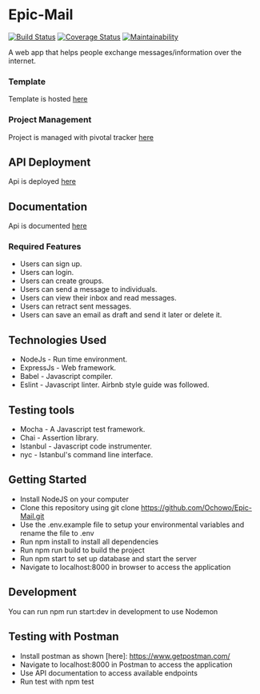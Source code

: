 # Epic-Mail
[![Build Status](https://travis-ci.com/Ochowo/Epic-Mail.svg?branch=develop)](https://travis-ci.com/Ochowo/Epic-Mail)
[![Coverage Status](https://coveralls.io/repos/github/Ochowo/Epic-Mail/badge.svg?branch=develop)](https://coveralls.io/github/Ochowo/Epic-Mail?branch=develop)
[![Maintainability](https://api.codeclimate.com/v1/badges/740e0250c12e09160ffb/maintainability)](https://codeclimate.com/github/Ochowo/Epic-Mail/maintainability)

A web app that helps people exchange messages/information over the internet.

### Template
Template is hosted [here](https://ochowo.github.io/Epic-Mail/)

### Project Management
Project is managed with pivotal tracker [here](https://www.pivotaltracker.com/n/projects/2314414)

## API Deployment
Api is deployed [here](https://epic-mail02.herokuapp.com/)

## Documentation
Api is documented [here](https://epicmail1.docs.apiary.io/#)

### Required Features
* Users can sign up.
* Users can login.
* Users can create groups.
* Users can send a message to individuals.
* Users can view their inbox and read messages.
* Users can retract sent messages.
* Users can save an email as draft and send it later or delete it.

## Technologies Used
* NodeJs - Run time environment.
* ExpressJs - Web framework.
* Babel - Javascript compiler.
* Eslint - Javascript linter. Airbnb style guide was followed.

## Testing tools
* Mocha - A Javascript test framework.
* Chai - Assertion library.
* Istanbul - Javascript code instrumenter.
* nyc - Istanbul's command line interface.

## Getting Started
* Install NodeJS on your computer
* Clone this repository using git clone https://github.com/Ochowo/Epic-Mail.git
* Use the .env.example file to setup your environmental variables and rename the file to .env
* Run npm install to install all dependencies
* Run npm run build to build the project
* Run npm start to set up database and start the server
* Navigate to localhost:8000 in browser to access the application

## Development
You can run npm run start:dev in development to use Nodemon

## Testing with Postman
* Install postman as shown [here]: https://www.getpostman.com/
* Navigate to localhost:8000 in Postman to access the application
* Use API documentation to access available endpoints
* Run test with npm test
